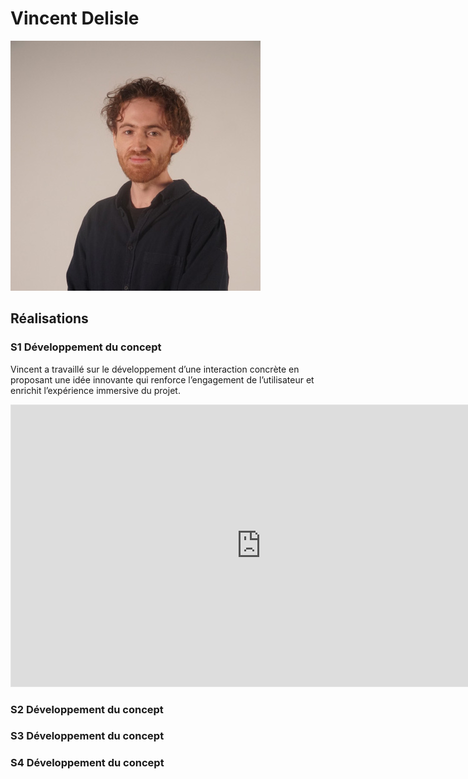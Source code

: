 # Vincent Delisle

![Développeur et concepteur sonore](../../medias/images/equipe/vdelisle2.jpg)

## Réalisations

 <!-- Une image par semaine de la réalisation dont tu es le plus fier avec une légende -->

### S1 Développement du concept

Vincent a travaillé sur le développement d’une interaction concrète en proposant une idée innovante qui renforce l’engagement de l’utilisateur et enrichit l’expérience immersive du projet.

<iframe style="border: 1px solid rgba(0, 0, 0, 0.1);" width="800" height="450" src="https://embed.figma.com/board/01QeudLWkBospPA8fs9Bte/Brainstorm?node-id=0-1&embed-host=share" allowfullscreen></iframe>

### S2 Développement du concept

### S3 Développement du concept

### S4 Développement du concept
